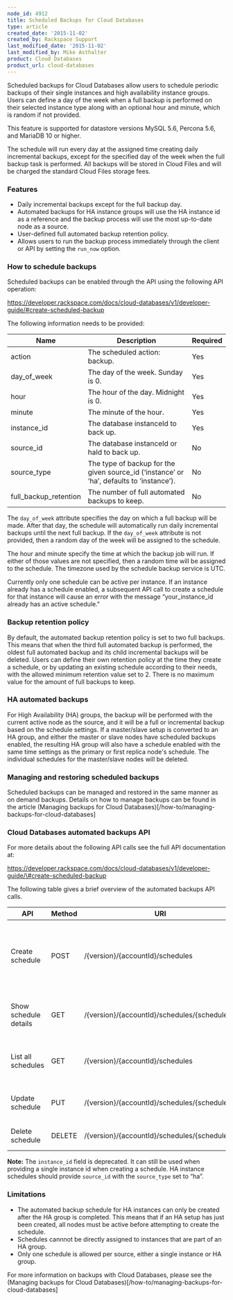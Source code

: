 ```yaml
---
node_id: 4912
title: Scheduled Backups for Cloud Databases
type: article
created_date: '2015-11-02'
created_by: Rackspace Support
last_modified_date: '2015-11-02'
last_modified_by: Mike Asthalter
product: Cloud Databases
product_url: cloud-databases
---
```


Scheduled backups for Cloud Databases allow users to schedule periodic
backups of their single instances and high availability instance groups.
Users can define a day of the week when a full backup is performed on
their selected instance type along with an optional hour and minute,
which is random if not provided.

This feature is supported for datastore versions MySQL 5.6, Percona 5.6,
and MariaDB 10 or higher.

The schedule will run every day at the assigned time creating daily
incremental backups, except for the specified day of the week when the
full backup task is performed. All backups will be stored in Cloud Files
and will be charged the standard Cloud Files storage fees.

### Features

-   Daily incremental backups except for the full backup day.
-   Automated backups for HA instance groups will use the HA instance id
    as a reference and the backup process will use the most up-to-date
    node as a source.
-   User-defined full automated backup retention policy.
-   Allows users to run the backup process immediately through the
    client or API by setting the `run_now` option.

### How to schedule backups

Scheduled backups can be enabled through the API using the following API
operation:

<https://developer.rackspace.com/docs/cloud-databases/v1/developer-guide/#create-scheduled-backup>

The following information needs to be provided:

| Name                    | Description                                                                               | Required |
|-------------------------|-------------------------------------------------------------------------------------------|----------|
| action                  | The scheduled action: backup.                                                             | Yes      |
| day\_of\_week           | The day of the week. Sunday is 0.                                                         | Yes      |
| hour                    | The hour of the day. Midnight is 0.                                                       | Yes      |
| minute                  | The minute of the hour.                                                                   | Yes      |
| instance\_id            | The database instanceId to back up.                                                       | Yes      |
| source\_id              | The database instanceId or haId to back up.                                               | No       |
| source\_type            | The type of backup for the given source\_id (&lsquo;instance&rsquo; or &lsquo;ha&rsquo;, defaults to &lsquo;instance&rsquo;). | No       |
| full\_backup\_retention | The number of full automated backups to keep.                                             | No       |

The `day_of_week` attribute specifies the day on which a full backup
will be made. After that day, the schedule will automatically run daily
incremental backups until the next full backup. If the `day_of_week`
attribute is not provided, then a random day of the week will be
assigned to the schedule.

The hour and minute specify the time at which the backup job will run.
If either of those values are not specified, then a random time will be
assigned to the schedule. The timezone used by the schedule backup
service is UTC.

Currently only one schedule can be active per instance. If an instance
already has a schedule enabled, a subsequent API call to create a
schedule for that instance will cause an error with the message
&ldquo;your\_instance\_id already has an active schedule."

### Backup retention policy

By default, the automated backup retention policy is set to two full
backups. This means that when the third full automated backup is
performed, the oldest full automated backup and its child incremental
backups will be deleted. Users can define their own retention policy at
the time they create a schedule, or by updating an existing schedule
according to their needs, with the allowed minimum retention value set
to 2. There is no maximum value for the amount of full backups to keep.

### HA automated backups

For High Availability (HA) groups, the backup will be performed with the current active node
as the source, and it will be a full or incremental backup based on the
schedule settings. If a master/slave setup is converted to an HA group,
and either the master or slave nodes have scheduled backups enabled, the
resulting HA group will also have a schedule enabled with the same time
settings as the primary or first replica node's schedule. The individual
schedules for the master/slave nodes will be deleted.

### Managing and restoring scheduled backups

Scheduled backups can be managed and restored in the same manner as on
demand backups. Details on how to manage backups can be found in the
article
(Managing backups for Cloud Databases)[/how-to/managing-backups-for-cloud-databases]

### Cloud Databases automated backups API

For more details about the following API calls see the full API
documentation at:

[<span>https://developer.rackspace.com/docs/cloud-databases/v1/developer-guide/\#create-scheduled-backup</span>](https://developer.rackspace.com/docs/cloud-databases/v1/developer-guide/#create-scheduled-backup)

The following table gives a brief overview of the automated backups API
calls.

| API                   | Method | URI                                           | Description                                                                            |
|-----------------------|--------|-----------------------------------------------|----------------------------------------------------------------------------------------|
| Create schedule       | POST   | /{version}/{accountId}/schedules              | Creates a schedule for running a backup periodically for a single instance or HA group |
| Show schedule details | GET    | /{version}/{accountId}/schedules/{scheduleId} | Shows details of the specified schedule.                                               |
| List all schedules    | GET    | /{version}/{accountId}/schedules              | Lists all the schedules for the specified account.                                     |
| Update schedule       | PUT    | /{version}/{accountId}/schedules/{scheduleId} | Updates the specified schedule.                                                        |
| Delete schedule       | DELETE | /{version}/{accountId}/schedules/{scheduleId} | Deletes the specified schedule.                                                        |

**Note:** The `instance_id` field is deprecated. It can still be used when
providing a single instance id when creating a schedule. HA instance
schedules should provide `source_id` with the `source_type` set
to &ldquo;ha&rdquo;.

### Limitations

-   The automated backup schedule for HA instances can only be created
    after the HA group is completed. This means that if an HA setup has
    just been created, all nodes must be active before attempting to
    create the schedule.
-   Schedules cannnot be directly assigned to instances that are part of
    an HA group.
-   Only one schedule is allowed per source, either a single instance or
    HA group.

For more information on backups with Cloud Databases, please see the
(Managing backups for Cloud Databases)[/how-to/managing-backups-for-cloud-databases]
